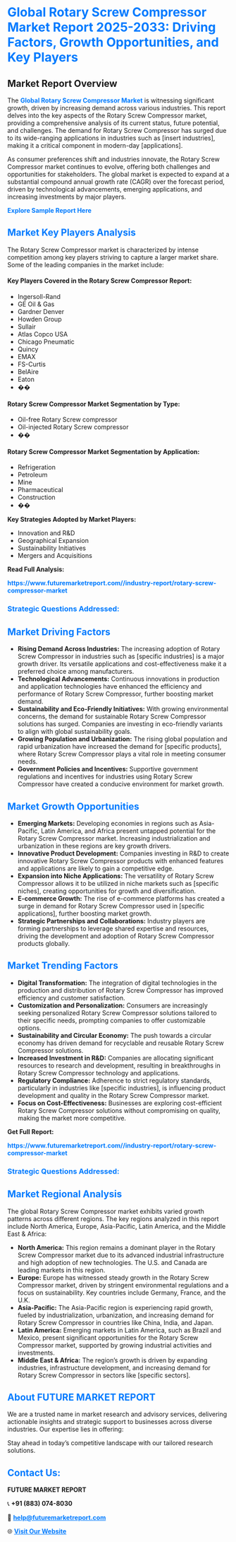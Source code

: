 <h1 style="color: #007BFF;">Global Rotary Screw Compressor Market Report 2025-2033: Driving Factors, Growth Opportunities, and Key Players</h1>

<section id="overview">
<h2>Market Report Overview</h2>
<p>The <a href="https://www.futuremarketreport.com//industry-report/rotary-screw-compressor-market" style="color: #007BFF; text-decoration: none;"><strong>Global Rotary Screw Compressor Market</strong></a> is witnessing significant growth, driven by increasing demand across various industries. This report delves into the key aspects of the Rotary Screw Compressor market, providing a comprehensive analysis of its current status, future potential, and challenges. The demand for Rotary Screw Compressor has surged due to its wide-ranging applications in industries such as [insert industries], making it a critical component in modern-day [applications].</p>
<p>As consumer preferences shift and industries innovate, the Rotary Screw Compressor market continues to evolve, offering both challenges and opportunities for stakeholders. The global market is expected to expand at a substantial compound annual growth rate (CAGR) over the forecast period, driven by technological advancements, emerging applications, and increasing investments by major players.</p>
</section>

<section id="overview">
<p><a href="https://www.futuremarketreport.com//request-sample/reportId=57876" style="color: #007BFF; text-decoration: none;"><strong>Explore Sample Report Here</strong></a></p>
</section>

<section id="key-players">
<h2 style="color: #007BFF;">Market Key Players Analysis</h2>
<p>The Rotary Screw Compressor market is characterized by intense competition among key players striving to capture a larger market share. Some of the leading companies in the market include:</p>
<h4>Key Players Covered in the Rotary Screw Compressor Report:</h4>
<ul><li>Ingersoll-Rand</li><li>GE Oil &amp; Gas</li><li>Gardner Denver</li><li>Howden Group</li><li>Sullair</li><li>Atlas Copco USA</li><li>Chicago Pneumatic</li><li>Quincy</li><li>EMAX</li><li>FS-Curtis</li><li>BelAire</li><li>Eaton</li><li>��</li></ul>
<h4>Rotary Screw Compressor Market Segmentation by Type:</h4>
<ul><li>Oil-free Rotary Screw compressor</li><li>Oil-injected Rotary Screw compressor</li><li>��</li></ul>

<h4>Rotary Screw Compressor Market Segmentation by Application:</h4>
<ul><li>Refrigeration</li><li>Petroleum</li><li>Mine</li><li>Pharmaceutical</li><li>Construction</li><li>��</li></ul>
<p><strong>Key Strategies Adopted by Market Players:</strong></p>
<ul>
<li>Innovation and R&D</li>
<li>Geographical Expansion</li>
<li>Sustainability Initiatives</li>
<li>Mergers and Acquisitions</li>
</ul>
</section>

<section>
<p><strong>Read Full Analysis: </strong></p><a href="https://www.futuremarketreport.com//industry-report/rotary-screw-compressor-market" style="color: #007BFF; text-decoration: none;"><strong>https://www.futuremarketreport.com//industry-report/rotary-screw-compressor-market</strong></a>
<h3 style="color: #007BFF;">Strategic Questions Addressed:</h3>
</section>

<section id="driving-factors">
<h2 style="color: #007BFF;">Market Driving Factors</h2>
<ul>
<li><strong>Rising Demand Across Industries:</strong> The increasing adoption of Rotary Screw Compressor in industries such as [specific industries] is a major growth driver. Its versatile applications and cost-effectiveness make it a preferred choice among manufacturers.</li>
<li><strong>Technological Advancements:</strong> Continuous innovations in production and application technologies have enhanced the efficiency and performance of Rotary Screw Compressor, further boosting market demand.</li>
<li><strong>Sustainability and Eco-Friendly Initiatives:</strong> With growing environmental concerns, the demand for sustainable Rotary Screw Compressor solutions has surged. Companies are investing in eco-friendly variants to align with global sustainability goals.</li>
<li><strong>Growing Population and Urbanization:</strong> The rising global population and rapid urbanization have increased the demand for [specific products], where Rotary Screw Compressor plays a vital role in meeting consumer needs.</li>
<li><strong>Government Policies and Incentives:</strong> Supportive government regulations and incentives for industries using Rotary Screw Compressor have created a conducive environment for market growth.</li>
</ul>
</section>

<section id="growth-opportunities">
<h2 style="color: #007BFF;">Market Growth Opportunities</h2>
<ul>
<li><strong>Emerging Markets:</strong> Developing economies in regions such as Asia-Pacific, Latin America, and Africa present untapped potential for the Rotary Screw Compressor market. Increasing industrialization and urbanization in these regions are key growth drivers.</li>
<li><strong>Innovative Product Development:</strong> Companies investing in R&D to create innovative Rotary Screw Compressor products with enhanced features and applications are likely to gain a competitive edge.</li>
<li><strong>Expansion into Niche Applications:</strong> The versatility of Rotary Screw Compressor allows it to be utilized in niche markets such as [specific niches], creating opportunities for growth and diversification.</li>
<li><strong>E-commerce Growth:</strong> The rise of e-commerce platforms has created a surge in demand for Rotary Screw Compressor used in [specific applications], further boosting market growth.</li>
<li><strong>Strategic Partnerships and Collaborations:</strong> Industry players are forming partnerships to leverage shared expertise and resources, driving the development and adoption of Rotary Screw Compressor products globally.</li>
</ul>
</section>

<section id="trending-factors">
<h2 style="color: #007BFF;">Market Trending Factors</h2>
<ul>
<li><strong>Digital Transformation:</strong> The integration of digital technologies in the production and distribution of Rotary Screw Compressor has improved efficiency and customer satisfaction.</li>
<li><strong>Customization and Personalization:</strong> Consumers are increasingly seeking personalized Rotary Screw Compressor solutions tailored to their specific needs, prompting companies to offer customizable options.</li>
<li><strong>Sustainability and Circular Economy:</strong> The push towards a circular economy has driven demand for recyclable and reusable Rotary Screw Compressor solutions.</li>
<li><strong>Increased Investment in R&D:</strong> Companies are allocating significant resources to research and development, resulting in breakthroughs in Rotary Screw Compressor technology and applications.</li>
<li><strong>Regulatory Compliance:</strong> Adherence to strict regulatory standards, particularly in industries like [specific industries], is influencing product development and quality in the Rotary Screw Compressor market.</li>
<li><strong>Focus on Cost-Effectiveness:</strong> Businesses are exploring cost-efficient Rotary Screw Compressor solutions without compromising on quality, making the market more competitive.</li>
</ul>
</section>

<section>
<p><strong>Get Full Report: </strong></p><a href="https://www.futuremarketreport.com//industry-report/rotary-screw-compressor-market" style="color: #007BFF; text-decoration: none;"><strong>https://www.futuremarketreport.com//industry-report/rotary-screw-compressor-market</strong></a>
<h3 style="color: #007BFF;">Strategic Questions Addressed:</h3>
</section>


<section id="regional-analysis">
<h2 style="color: #007BFF;">Market Regional Analysis</h2>
<p>The global Rotary Screw Compressor market exhibits varied growth patterns across different regions. The key regions analyzed in this report include North America, Europe, Asia-Pacific, Latin America, and the Middle East & Africa:</p>
<ul>
<li><strong>North America:</strong> This region remains a dominant player in the Rotary Screw Compressor market due to its advanced industrial infrastructure and high adoption of new technologies. The U.S. and Canada are leading markets in this region.</li>
<li><strong>Europe:</strong> Europe has witnessed steady growth in the Rotary Screw Compressor market, driven by stringent environmental regulations and a focus on sustainability. Key countries include Germany, France, and the U.K.</li>
<li><strong>Asia-Pacific:</strong> The Asia-Pacific region is experiencing rapid growth, fueled by industrialization, urbanization, and increasing demand for Rotary Screw Compressor in countries like China, India, and Japan.</li>
<li><strong>Latin America:</strong> Emerging markets in Latin America, such as Brazil and Mexico, present significant opportunities for the Rotary Screw Compressor market, supported by growing industrial activities and investments.</li>
<li><strong>Middle East & Africa:</strong> The region’s growth is driven by expanding industries, infrastructure development, and increasing demand for Rotary Screw Compressor in sectors like [specific sectors].</li>
</ul>
</section>

<footer>
<h2 style="color: #007BFF;">About FUTURE MARKET REPORT</h2>
<p>We are a trusted name in market research and advisory services, delivering actionable insights and strategic support to businesses across diverse industries. Our expertise lies in offering:</p>

<p>Stay ahead in today’s competitive landscape with our tailored research solutions.</p>

<h2 style="color: #007BFF;">Contact Us:</h2>
<p><strong>FUTURE MARKET REPORT</strong></p>
<p>📞 <strong>+91 (883) 074-8030</strong></p>
<p>📧 <strong><a href="mailto:help@futuremarketreport.com" style="color: #007BFF;">help@futuremarketreport.com</a></strong></p>
<p>🌐 <strong><a href="https://www.futuremarketreport.com/" style="color: #007BFF;">Visit Our Website</a></strong></p>
</footer>